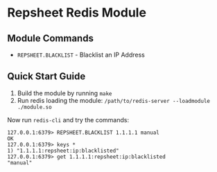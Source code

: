 # Repsheet Redis Module

## Module Commands

* `REPSHEET.BLACKLIST` - Blacklist an IP Address

## Quick Start Guide

1. Build the module by running `make`
2. Run redis loading the module: `/path/to/redis-server --loadmodule ./module.so`

Now run `redis-cli` and try the commands:

```
127.0.0.1:6379> REPSHEET.BLACKLIST 1.1.1.1 manual
OK
127.0.0.1:6379> keys *
1) "1.1.1.1:repsheet:ip:blacklisted"
127.0.0.1:6379> get 1.1.1.1:repsheet:ip:blacklisted
"manual"
```
